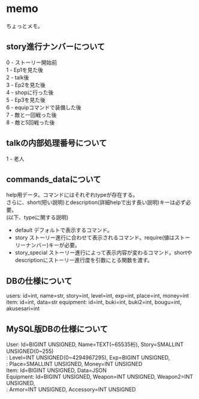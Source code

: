 # memo  
ちょっとメモ。  
  
## story進行ナンバーについて  
0 - ストーリー開始前  
1 - Ep1を見た後  
2 - talk後  
3 - Ep2を見た後  
4 - shopに行った後  
5 - Ep3を見た後  
6 - equipコマンドで装備した後  
7 - 敵と一回戦った後  
8 - 敵と5回戦った後  
  
## talkの内部処理番号について  
1 - 老人  
  
## commands_dataについて  
help用データ。コマンドにはそれぞれtypeが存在する。　  
さらに、short(短い説明)とdescription(詳細helpで出す長い説明)キーは必ず必要。  
(以下、typeに関する説明)
- default デフォルトで表示するコマンド。
- story ストーリー進行に合わせて表示されるコマンド。require(値はストーリーナンバー)キーが必要。
- story_special ストーリー進行によって表示内容が変わるコマンド。shortやdescriptionにストーリー進行度を引数にとる関数を渡す。

## DBの仕様について
users: id=int, name=str, story=int, level=int, exp=int, place=int, money=int
item: id=int, data=str
equipment: id=int, buki=int, buki2=int, bougu=int, akusesari=int

## MySQL版DBの仕様について
User: Id=BIGINT UNSIGNED, Name=TEXT(~65535桁), Story=SMALLINT UNSIGNED(0~255)  
    : Level=INT UNSIGNED(0~4294967295), Exp=BIGINT UNSIGNED,  
    : Place=SMALLINT UNSIGNED, Money=INT UNSIGNED  
Item: Id=BIGINT UNSIGNED, Data=JSON  
Equipment: Id=BIGINT UNSIGNED, Weapon=INT UNSIGNED, Weapon2=INT UNSIGNED,  
         : Armor=INT UNSIGNED, Accessory=INT UNSIGNED